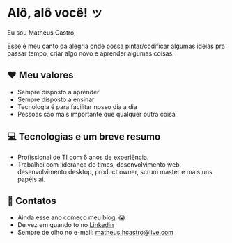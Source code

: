 # Alô, alô você! ッ

Eu sou Matheus Castro, 

Esse é meu canto da alegria onde possa pintar/codificar algumas ideias pra passar tempo, criar algo novo e aprender algumas coisas.

## ❤️ Meu valores
* Sempre disposto a aprender
* Sempre disposto a ensinar
* Tecnologia é para facilitar nosso dia a dia
* Pessoas são mais importante que qualquer outra coisa


## 💻 Tecnologias e um breve resumo
 - Profissional de TI com 6 anos de experiência.
 - Trabalhei com liderança de times, desenvolvimento web, desenvolvimento desktop, product owner, scrum master e mais uns papéis ai.


## 📨 Contatos
 - Ainda esse ano começo meu blog. 😱
 - De vez em quando to no [Linkedin](https://www.linkedin.com/in/matheushcastro/)
 - Sempre de olho no e-mail: <a href="mailto:matheus.hcastro@live.com?">matheus.hcastro@live.com</a>
